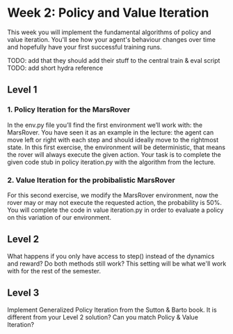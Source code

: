 # Week 2: Policy and Value Iteration
This week you will implement the fundamental algorithms of policy and value iteration. You'll see how your agent's behaviour changes over time and hopefully have your first successful training runs.

TODO: add that they should add their stuff to the central train & eval script
TODO: add short hydra reference

## Level 1
### 1. Policy Iteration for the MarsRover
In the env.py file you’ll find the first environment we’ll work with: the MarsRover. 
You have seen it as an example in the lecture: the agent can move left or right with each step and should ideally move to the rightmost state. In this first exercise, the environment will be deterministic, that means the rover will always execute the given action. 
Your task is to complete the given code stub in policy iteration.py with the algorithm from the lecture.

### 2. Value Iteration for the probibalistic MarsRover
For this second exercise, we modify the MarsRover environment, now the rover may or may not execute the requested action, the probability is 50%. 
You will complete the code in value iteration.py in order
to evaluate a policy on this variation of our environment.

## Level 2
What happens if you only have access to step() instead of the dynamics and reward? Do both methods still work? This setting will be what we'll work with for the rest of the semester.

## Level 3
Implement Generalized Policy Iteration from the Sutton & Barto book. It is different from your Level 2 solution? Can you match Policy & Value Iteration?